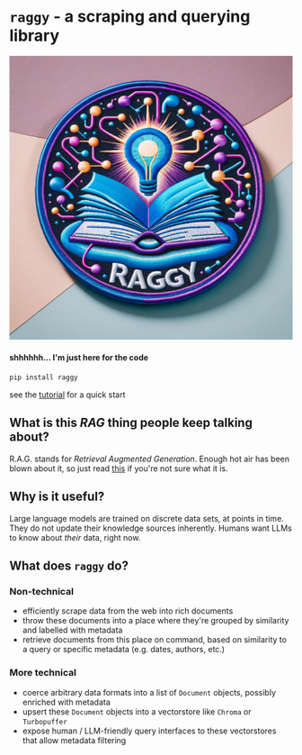 # `raggy` - a scraping and querying library
![hero](assets/logos/raggy.png)

#### shhhhhh... I'm just here for the code
```bash
pip install raggy
```
see the [tutorial](welcome/tutorial.md) for a quick start

## What is this _RAG_ thing people keep talking about?
R.A.G. stands for _Retrieval Augmented Generation_. Enough hot air has been blown about it, so just read [this](https://blogs.nvidia.com/blog/what-is-retrieval-augmented-generation/) if you're not sure what it is.

## Why is it useful?
Large language models are trained on discrete data sets, at points in time. They do not update their knowledge sources inherently. 
Humans want LLMs to know about _their_ data, right now.

## What does `raggy` do?

### Non-technical
- efficiently scrape data from the web into rich documents
- throw these documents into a place where they're grouped by similarity and labelled with metadata
- retrieve documents from this place on command, based on similarity to a query or specific metadata (e.g. dates, authors, etc.)

### More technical
- coerce arbitrary data formats into a list of `Document` objects, possibly enriched with metadata
- upsert these `Document` objects into a vectorstore like `Chroma` or `Turbopuffer`
- expose human / LLM-friendly query interfaces to these vectorstores that allow metadata filtering